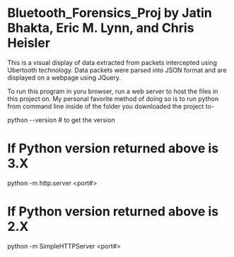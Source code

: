 # Bluetooth_Forensics_Proj by Jatin Bhakta, Eric M. Lynn, and Chris Heisler

This is a visual display of data extracted from packets intercepted using Ubertooth technology.
Data packets were parsed into JSON format and are displayed on a webpage using JQuery.

To run this program in yoru browser, run a web server to host the files in this project on.
My personal favorite method of doing so is to run python from command line inside of the folder you downloaded the project to- 

python --version # to get the version
# If Python version returned above is 3.X
python -m http.server <port#>
# If Python version returned above is 2.X
python -m SimpleHTTPServer <port#>
